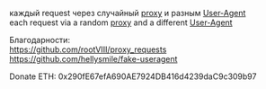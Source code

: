 каждый request через случайный [proxy](https://www.sslproxies.org/) и разным [User-Agent](http://useragentstring.com/)  
each request via a random [proxy](https://www.sslproxies.org/) and a different [User-Agent](http://useragentstring.com/)  

Благодарности:  
https://github.com/rootVIII/proxy_requests  
https://github.com/hellysmile/fake-useragent  

Donate ETH: 0x290fE67efA690AE7924DB416d4239daC9c309b97
